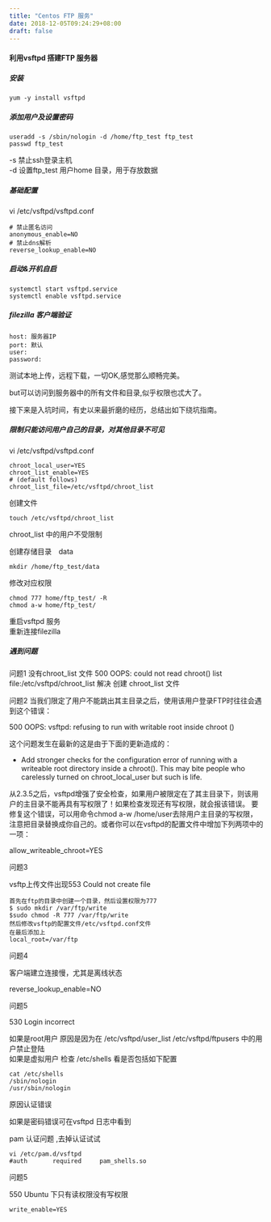 ```yaml
---
title: "Centos FTP 服务"
date: 2018-12-05T09:24:29+08:00
draft: false
---
```


#### 利用vsftpd 搭建FTP 服务器

##### 安装
```
yum -y install vsftpd
```

##### 添加用户及设置密码

```
useradd -s /sbin/nologin -d /home/ftp_test ftp_test
passwd ftp_test
```
-s 禁止ssh登录主机         
-d 设置ftp_test 用户home 目录，用于存放数据 

##### 基础配置
vi /etc/vsftpd/vsftpd.conf
```
# 禁止匿名访问
anonymous_enable=NO
# 禁止dns解析 
reverse_lookup_enable=NO
```
##### 启动&开机自启
```
systemctl start vsftpd.service
systemctl enable vsftpd.service
```
##### filezilla 客户端验证
```
host: 服务器IP
port: 默认
user: 
password:
```
测试本地上传，远程下载，一切OK,感觉那么顺畅完美。

but可以访问到服务器中的所有文件和目录,似乎权限也忒大了。

接下来是入坑时间，有史以来最折磨的经历，总结出如下绕坑指南。

##### 限制只能访问用户自己的目录，对其他目录不可见

vi /etc/vsftpd/vsftpd.conf
```
chroot_local_user=YES
chroot_list_enable=YES
# (default follows)
chroot_list_file=/etc/vsftpd/chroot_list
```

创建文件 
```
touch /etc/vsftpd/chroot_list
```
chroot_list 中的用户不受限制

创建存储目录　data
```
mkdir /home/ftp_test/data
```

修改对应权限
```
chmod 777 home/ftp_test/ -R
chmod a-w home/ftp_test/
```

重启vsftpd 服务    
重新连接filezilla

##### 遇到问题

问题1 没有chroot_list 文件
500 OOPS: could not read chroot() list file:/etc/vsftpd/chroot_list 解决 创建 chroot_list 文件

问题2 
当我们限定了用户不能跳出其主目录之后，使用该用户登录FTP时往往会遇到这个错误：

500 OOPS: vsftpd: refusing to run with writable root inside chroot ()

这个问题发生在最新的这是由于下面的更新造成的：

- Add stronger checks for the configuration error of running with a writeable root directory inside a chroot(). This may bite people who carelessly turned on chroot_local_user but such is life.

从2.3.5之后，vsftpd增强了安全检查，如果用户被限定在了其主目录下，则该用户的主目录不能再具有写权限了！如果检查发现还有写权限，就会报该错误。
要修复这个错误，可以用命令chmod a-w /home/user去除用户主目录的写权限，注意把目录替换成你自己的。或者你可以在vsftpd的配置文件中增加下列两项中的一项：

allow_writeable_chroot=YES

问题3 

vsftp上传文件出现553 Could not create file
```
首先在ftp的目录中创建一个目录，然后设置权限为777
$ sudo mkdir /var/ftp/write
$sudo chmod -R 777 /var/ftp/write
然后修改vsftp的配置文件/etc/vsftpd.conf文件
在最后添加上
local_root=/var/ftp
```
问题4

客户端建立连接慢，尤其是离线状态

reverse_lookup_enable=NO

问题5 

530  Login incorrect

如果是root用户 原因是因为在 /etc/vsftpd/user_list /etc/vsftpd/ftpusers 中的用户禁止登陆    
如果是虚拟用户 检查 /etc/shells 看是否包括如下配置   

```
cat /etc/shells 
/sbin/nologin
/usr/sbin/nologin

```

原因认证错误

如果是密码错误可在vsftpd 日志中看到

pam 认证问题 ,去掉认证试试

```
vi /etc/pam.d/vsftpd 
#auth       required     pam_shells.so
``` 

问题5

550 Ubuntu 下只有读权限没有写权限

```
write_enable=YES
```

